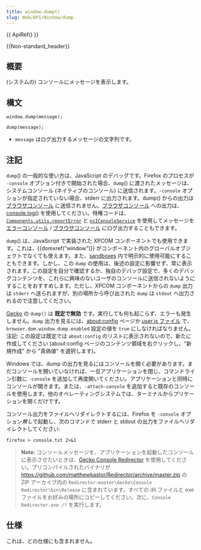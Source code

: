 ```yaml
---
title: window.dump()
slug: Web/API/Window/dump
---
```

{{ ApiRef() }}

{{Non-standard_header}}

## 概要

(システムの) コンソールにメッセージを表示します。

## 構文

```
window.dump(message);

dump(message);
```

- `message` はログ出力するメッセージの文字列です。

## 注記

`dump`() の一般的な使い方は、JavaScript のデバッグです。Firefox のプロセスが `-console` オプション付きで開始された場合、`dump`() に渡されたメッセージは、システムコンソール (ネイティブのコンソール) に送信されます。`-console` オプションが指定されていない場合、stderr に出力されます。dump() からの出力は [ブラウザコンソール](/ja/docs/Tools/Browser_Console) に送信されません。[ブラウザコンソール](/ja/docs/Tools/Browser_Console) への出力は、[console.log()](/ja/docs/Web/API/Console.log) を使用してください。特権コードは、[`Components.utils.reportError`](/ja/docs/Components.utils.reportError "Components.utils.reportError") と [`nsIConsoleService`](/ja/docs/XPCOM_Interface_Reference/nsIConsoleService "nsIConsoleService") を使用してメッセージを [エラーコンソール](/ja/docs/Error_Console "Error_Console") / [ブラウザコンソール](/ja/docs/Tools/Browser_Console) にログ出力することもできます。

`dump`() は、JavaScript で実装された XPCOM コンポーネントでも使用できます。これは、{{domxref("window")}} がコンポーネント内のグローバルオブジェクトでなくても使えます。また、[sandboxes](/ja/docs/Components.utils.Sandbox#Methods_available_on_the_Sandbox_object "Methods available on the Sandbox object") 内で明示的に使用可能にすることもできます。しかし、この `dump` の使用は、後述の設定に影響せず、常に表示されます。この設定を自分で確認するか、独自のデバッグ設定で、多くのデバッグコンテンツを、これらに興味のないユーザのコンソールに送信されないようにすることをおすすめします。ただし、XPCOM コンポーネントからの `dump` 出力は `stderr` へ送られますが、別の場所から呼び出された `dump` は `stdout` へ出力されるので注意してください。

[Gecko](/ja/docs/Gecko "Gecko") の `dump()` は **既定で無効** です。実行しても何も起こらず、エラーも発生しません。`dump` 出力を見るには、[about:config](http://kb.mozillazine.org/About:config) ページか [user.js ファイル](http://kb.mozillazine.org/User.js_file) で、`browser.dom.window.dump.enabled` 設定の値を `true` にしなければなりません。注記: この設定は既定では `about:config` のリストに表示されないので、新たに作成してください (about:config ページのコンテンツ領域を右クリックし、"新規作成" から "真偽値" を選択します)。

Windows では、dump の出力を見るにはコンソールを開く必要があります。まだコンソールを開いていなければ、一旦アプリケーションを閉じ、コマンドライン引数に `-console` を追加して再度開いてください。アプリケーションと同時にコンソールが開きます。または、`-attach-console` を追加すると既存のコンソールを使用します。他のオペレーティングシステムでは、ターミナルからプリケーションを開くだけです。

コンソール出力をファイルへリダイレクトするには、Firefox を `-console` オプション*無し*で起動し、次のコマンドで stderr と stdout の出力をファイルへリダイレクトしてください:

```
firefox > console.txt 2>&1
```

> **Note:** コンソールメッセージを、アプリケーションを起動したコンソールに表示させたいときは、[Gecko Console Redirector](https://github.com/matthewkastor/Redirector) を使用してください。プリコンパイルされたバイナリが <https://github.com/matthewkastor/Redirector/archive/master.zip> の ZIP アーカイブ内の `Redirector-master\Gecko\Console Redirector\bin\Release` に含まれています。すべての dll ファイルと exe ファイルをお好みの場所にコピーしてください。次に、`Console Redirector.exe /?` を実行します。

## 仕様

これは、どの仕様にも含まれません。
